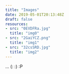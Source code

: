 ```yaml
---
title: "Images"
date: 2019-05-01T20:13:48Z
draft: false
resources:
- src: "0EVDFRa.jpg"
  title: "img0"
- src: "2GaiYCZ.png"
  title: "img1"
- src: "32csSRD.jpg"
  title: "img2"
---
```


... (: :) :P